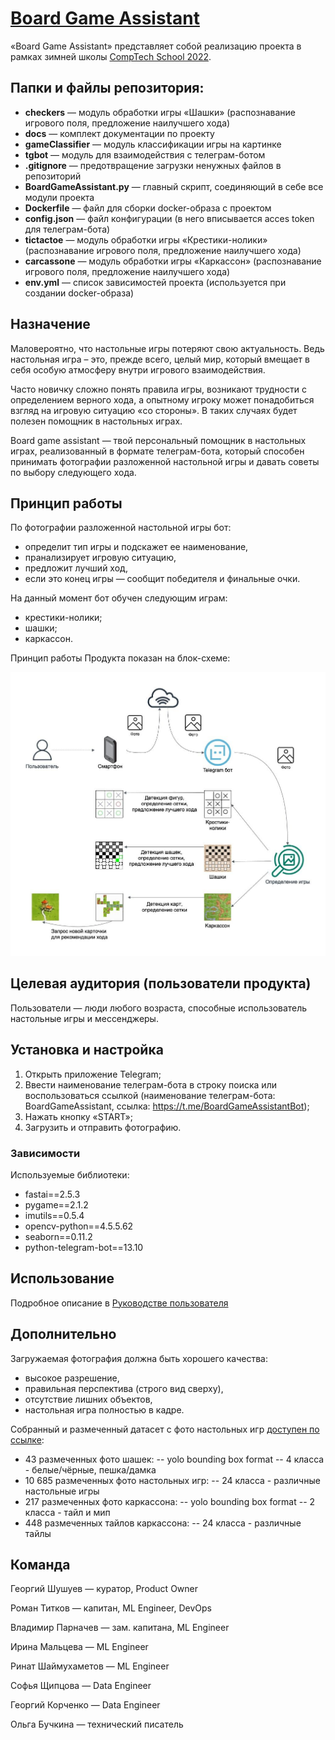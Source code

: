 # [Board Game Assistant](https://t.me/BoardGameAssistantBot)

«Board Game Assistant» представляет собой реализацию проекта в рамках зимней школы [CompTech School 2022](https://comptechschool.com/).

## Папки и файлы репозитория:

- **checkers** — модуль обработки игры «Шашки» (распознавание игрового поля, предложение наилучшего хода)
- **docs** — комплект документации по проекту
- **gameClassifier** — модуль классификации игры на картинке
- **tgbot** — модуль для взаимодействия с телеграм-ботом
- **.gitignore** — предотвращение загрузки ненужных файлов в репозиторий
- **BoardGameAssistant.py** — главный скрипт, соединяющий в себе все модули проекта
- **Dockerfile** — файл для сборки docker-образа с проектом
- **config.json** — файл конфигурации (в него вписывается acces token для телеграм-бота)
- **tictactoe** — модуль обработки игры «Крестики-нолики» (распознавание игрового поля, предложение наилучшего хода)
- **carcassone** — модуль обработки игры «Каркассон» (распознавание игрового поля, предложение наилучшего хода)
- **env.yml** — список зависимостей проекта (используется при создании docker-образа)

## Назначение

Маловероятно, что настольные игры потеряют свою актуальность. Ведь настольная игра – это, прежде всего, целый мир, который вмещает в себя особую атмосферу внутри игрового взаимодействия.

Часто новичку сложно понять правила игры, возникают трудности с определением верного хода, а опытному игроку может понадобиться взгляд на игровую ситуацию «со стороны». В таких случаях будет полезен помощник в настольных играх.

Board game assistant — твой персональный помощник в настольных играх, реализованный в формате телеграм-бота, который способен принимать фотографии разложенной настольной игры и давать cоветы по выбору следующего хода.

## Принцип работы

По фотографии разложенной настольной игры бот:

- определит тип игры и подскажет ее наименование,
- пранализирует игровую ситуацию,
- предложит лучший ход,
- если это конец игры — сообщит победителя и финальные очки.

На данный момент бот обучен следующим играм:

- крестики-нолики;
- шашки;
- каркассон.

Принцип работы Продукта показан на блок-схеме:

![This is an image](https://github.com/comptech-winter-school/board-game-assistant/blob/main/docs/principle%20of%20operation.jpg)

## Целевая аудитория (пользователи продукта)

Пользователи — люди любого возраста, способные использователь настольные игры и мессенджеры.

## Установка и настройка

1. Открыть приложение Telegram;
2. Ввести наименование телеграм-бота в строку поиска или воспользоваться ссылкой (наименование телеграм-бота: BoardGameAssistant, ссылка: https://t.me/BoardGameAssistantBot);
3. Нажать кнопку «START»;
4. Загрузить и отправить фотографию.

### Зависимости

Используемые библиотеки:
  - fastai==2.5.3
  - pygame==2.1.2
  - imutils==0.5.4
  - opencv-python==4.5.5.62
  - seaborn==0.11.2
  - python-telegram-bot==13.10

## Использование

Подробное описание в [Руководстве пользователя](https://github.com/comptech-winter-school/board-game-assistant/blob/main/docs/User%20guide.md)

## Дополнительно

Загружаемая фотография должна быть хорошего качества:
- высокое разрешение, 
- правильная перспектива (строго вид сверху), 
- отсутствие лишних объектов, 
- настольная игра полностью в кадре.

Собранный и размеченный датасет с фото настольных игр [доступен по ссылке](https://disk.yandex.ru/d/ejKRzgtJzGVj0w):
- 43 размеченных фото шашек:
-- yolo bounding box format
-- 4 класса - белые/чёрные, пешка/дамка
- 10 685 размеченных фото настольных игр: 
-- 24 класса - различные настольные игры
- 217 размеченных фото каркассона: 
-- yolo bounding box format 
-- 2 класса - тайл и мип
- 448 размеченных тайлов каркассона:
-- 24 класса - различные тайлы


## Команда

Георгий Шушуев — куратор, Product Owner

Роман Титков — капитан, ML Engineer, DevOps

Владимир Парначев — зам. капитана, ML Engineer

Ирина Мальцева — ML Engineer

Ринат Шаймухаметов — ML Engineer

Софья Щипцова — Data Engineer

Георгий Корченко — Data Engineer

Ольга Бучкина — технический писатель

